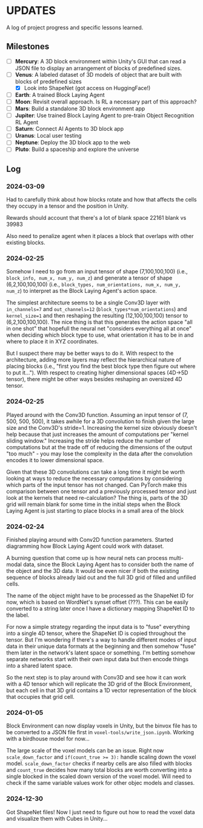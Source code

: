 # UPDATES

A log of project progress and specific lessons learned.

## Milestones

- [ ] **Mercury**: A 3D block environment within Unity's GUI that can read a JSON file to display an arrangement of blocks of predefined sizes.
- [ ] **Venus**: A labeled dataset of 3D models of object that are built with blocks of predefined sizes
  - [X] Look into ShapeNet (got access on HuggingFace!)
- [ ] **Earth**: A trained Block Laying Agent
- [ ] **Moon**: Revisit overall approach. Is RL a necessary part of this approach?
- [ ] **Mars**: Build a standalone 3D block environment app
- [ ] **Jupiter**: Use trained Block Laying Agent to pre-train Object Recognition RL Agent
- [ ] **Saturn**: Connect AI Agents to 3D block app
- [ ] **Uranus**: Local user testing
- [ ] **Neptune**: Deploy the 3D block app to the web
- [ ] **Pluto**: Build a spaceship and explore the universe

## Log

### 2024-03-09

Had to carefully think about how blocks rotate and how that affects the cells they occupy in a tensor and the position in Unity.

Rewards should account that there's a lot of blank space 22161 blank vs 39983

Also need to penalize agent when it places a block that overlaps with other existing blocks.

### 2024-02-25

Somehow I need to go from an input tensor of shape (7,100,100,100) (i.e., `block_info, num_x, num_y, num_z`) and generate a tensor of shape (6,2,100,100,100) (i.e., `block_types, num_orientations, num_x, num_y, num_z`) to interpret as the Block Laying Agent's action space.

The simplest architecture seems to be a single Conv3D layer with `in_channels=7` and `out_channels=12` (`block_types*num_orientations`) and `kernel_size=1` and then reshaping the resulting (12,100,100,100) tensor to (6,2,100,100,100). The nice thing is that this generates the action space "all in one shot" that hopefull the neural net "considers everything all at once" when deciding which block type to use, what orientation it has to be in and where to place it in XYZ coordinates.

But I suspect there may be better ways to do it. With respect to the architecture, adding more layers may reflect the hierarchical nature of placing blocks (i.e., "first you find the best block type then figure out where to put it..."). With respect to creating higher dimensional spaces (4D->5D tensor), there might be other ways besides reshaping an oversized 4D tensor.


### 2024-02-25

Played around with the Conv3D function. Assuming an input tensor of (7, 500, 500, 500), it takes awhile for a 3D convolution to finish given the large size and the Conv3D's stride=1. Increasing the kernel size obviously doesn't help because that just increases the amount of computations per "kernel sliding window." Increasing the stride helps reduce the number of computations but at the trade off of reducing the dimensions of the output "too much" - you may lose the complexity in the data after the convolution encodes it to lower dimensional space.

Given that these 3D convolutions can take a long time it might be worth looking at ways to reduce the necessary computations by considering which parts of the input tensor has not changed. Can PyTorch make this comparison between one tensor and a previously processed tensor and just look at the kernels that need re-calculation? The thing is, parts of the 3D grid will remain blank for some time in the initial steps when the Block Laying Agent is just starting to place blocks in a small area of the block


### 2024-02-24

Finished playing around with Conv2D function parameters. Started diagramming how Block Laying Agent could work with dataset. 

A burning question that come up is how neural nets can process multi-modal data, since the Block Laying Agent has to consider both the name of the object and the 3D data. It would be even nicer if both the existing sequence of blocks already laid out and the full 3D grid of filled and unfilled cells.

The name of the object might have to be processed as the ShapeNet ID for now, which is based on WordNet's synset offset (???). This can be easily converted to a string later once I have a dictionary mapping ShapeNet ID to the label.

For now a simple strategy regarding the input data is to "fuse" everything into a single 4D tensor, where the ShapeNet ID is copied throughout the tensor. But I'm wondering if there's a way to handle different modes of input data in their unique data formats at the beginning and then somehow "fuse" them later in the network's latent space or something. I'm betting somehow separate networks start with their own input data but then encode things into a shared latent space.

So the next step is to play around with Conv3D and see how it can work with a 4D tensor which will replicate the 3D grid of the Block Environment, but each cell in that 3D grid contains a 1D vector representation of the block that occupies that grid cell.


### 2024-01-05

Block Environment can now display voxels in Unity, but the binvox file has to be converted to a JSON file first in `voxel-tools/write_json.ipynb`. Working with a birdhouse model for now...

The large scale of the voxel models can be an issue. Right now `scale_down_factor` and `if(count_true >= 3):`  handle scaling down the voxel model. `scale_down_factor` checks if nearby cells are also filled with blocks and `count_true` decides how many total blocks are worth converting into a single blocked in the scaled down version of the voxel model. Will need to check if the same variable values work for other objec models and classes.


### 2024-12-30

Got ShapeNet files! Now I just need to figure out how to read the voxel data and visualize them with Cubes in Unity...